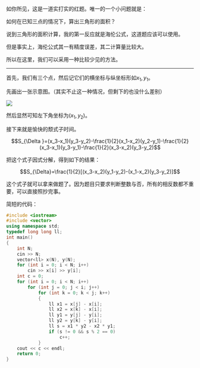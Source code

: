 如你所见，这是一道实打实的红题。唯一的一个小问题就是：

如何在已知三点的情况下，算出三角形的面积？

说到三角形的面积计算，我的第一反应就是海伦公式，这道题应该可以使用。

但是事实上，海伦公式其一有精度误差，其二计算量比较大。

所以在这里，我们可以采用一种比较少见的方法。

---

首先，我们有三个点，然后记它们的横坐标与纵坐标形如$x_1,y_1$。

先画出一张示意图。（其实不止这一种情况，但剩下的也没什么差别）

![](https://cdn.luogu.com.cn/upload/image_hosting/scqnnsno.png)

然后显然可知左下角坐标为$(x_1,y_2)$。

接下来就是愉快的颓式子时间。

$$S_{\Delta }=(x_3-x_1)(y_3-y_2)-\frac{1}{2}(x_1-x_2)(y_2-y_1)-\frac{1}{2}(x_3-x_1)(y_3-y_1)-\frac{1}{2}(x_3-x_2)(y_3-y_2)$$

把这个式子因式分解，得到如下的结果：

$$S_{\Delta}=\frac{1}{2}[(x_3-x_2)(y_1-y_2)-(x_1-x_2)(y_3-y_2)]$$

这个式子就可以拿来做题了。因为题目只要求判断整数与否，所有的相反数都不重要，可以直接照抄完事。

简短的代码：
```cpp
#include <iostream>
#include <vector>
using namespace std;
typedef long long ll;
int main()
{
    int N;
    cin >> N;
    vector<ll> x(N), y(N);
    for (int i = 0; i < N; i++)
        cin >> x[i] >> y[i];
    int c = 0;
    for (int i = 0; i < N; i++)
        for (int j = 0; j < i; j++)
            for (int k = 0; k < j; k++)
            {
                ll x1 = x[j] - x[i];
                ll x2 = x[k] - x[i];
                ll y1 = y[j] - y[i];
                ll y2 = y[k] - y[i];
                ll s = x1 * y2 - x2 * y1;
                if (s != 0 && s % 2 == 0)
                    c++;
            }
    cout << c << endl;
    return 0;
}
```